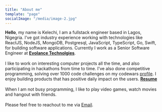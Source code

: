 ```yaml
---
title: "About me"
template: "page"
socialImage: "/media/image-2.jpg"
---
```


**Hello**, my name is Kelechi, I am a fullstack engineer based in Lagos, Nigegria. I've got industry experience working with technologies like ReactJS, NodeJS, MongoDB, Postgresql, JavaScript, TypeScript, Go, Swift, for building software applications. Currently I work as a Senior Software Engineer at **[Evolance Technolgies](https://www.evolancetechnologies.com/)**.<br><br>I like to work on interesting computer projects all the time, and also participating in hackathons from time to time. I've also done competitive programming, solving over 1000 code challenges on my codewars [profile](https://www.codewars.com/users/ke1echi). I enjoy building products that has positive daily impact on the users. **[Resume](https://drive.google.com/file/d/1xZSgsYzkwNTnOYdsRk1i-m5M932Ms1tM/view?usp=sharing)**<br><br>When I am not busy programming, I like to play video games, watch movies and hangout with friends.<br><br>Please feel free to reachout to me via [Email](mailto:mrkelechichinaka@gmail.com).